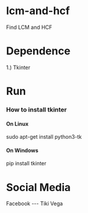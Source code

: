 # lcm-and-hcf
Find LCM and HCF

# Dependence 
1.) Tkinter

# Run 
<h3>How to install tkinter</h1>
<h4>On Linux</h4>
    sudo apt-get install python3-tk

<h4>On Windows</h4>
    pip install tkinter

# Social Media
Facebook --- Tiki Vega